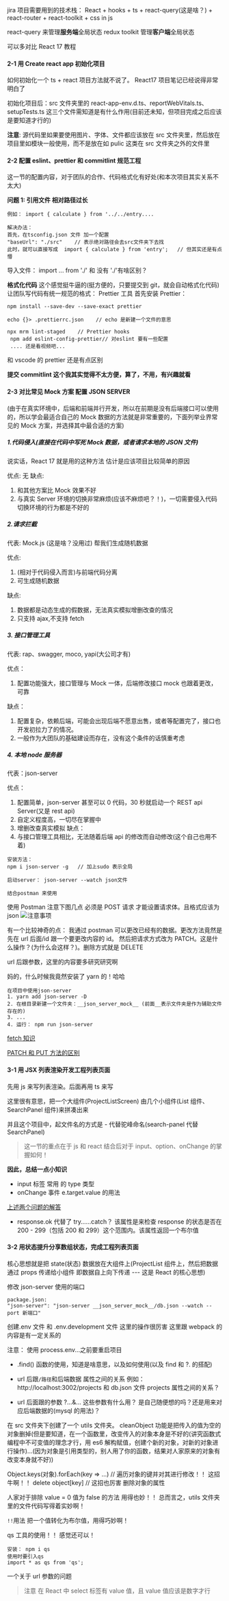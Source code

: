 jira 项目需要用到的技术栈： React + hooks + ts + react-query(这是啥？) + react-router + react-toolkit + css in js

react-query 来管理**服务端**全局状态
redux toolkit 管理**客户端**全局状态

可以多对比 React 17 教程

#### 2-1 用 Create react app 初始化项目

如何初始化一个 ts + react 项目方法就不说了。 React17 项目笔记已经说得非常明白了

初始化项目后：src 文件夹里的 react-app-env.d.ts、reportWebVitals.ts、setupTests.ts 这三个文件需知道是有什么作用(目前还未知，但项目完成之后应该是要知道才行的)

**注意**: 源代码里如果要使用图片、字体、文件都应该放在 src 文件夹里，然后放在项目里如模块一般使用，而不是放在如 pulic 这类在 src 文件夹之外的文件里

#### 2-2 配置 eslint、prettier 和 commitlint 规范工程

这一节的配置内容，对于团队的合作、代码格式化有好处(和本次项目其实关系不太大)

**问题 1: 引用文件 相对路径过长**

```
例如： import { calculate } from '../../entry....

解决办法：
首先，在tsconfig.json 文件 加一个配置
"baseUrl": "./src"    // 表示绝对路径会去src文件夹下去找
此时，就可以直接写成  import { calculate } from 'entry';   // 但其实还是有点懵
```

导入文件： import ... from './' 和 没有 './'有啥区别？

**格式化代码**
这个感觉挺牛逼的(挺方便的，只要提交到 git，就会自动格式化代码)
让团队写代码有统一规范的格式：
Prettier 工具
首先安装 Prettier：

```
npm install --save-dev --save-exact prettier

echo {}> .prettierrc.json    // echo 是新建一个文件的意思

npx mrm lint-staged    // Prettier hooks
 npm add eslint-config-prettier// 对eslint 要有一些配置
 .... 还是看视频吧...
```

和 vscode 的 prettier 还是有点区别

**提交 commitlint 这个我其实觉得不太方便，算了，不用，有兴趣就看**

#### 2-3 对比常见 Mock 方案 配置 JSON SERVER

(由于在真实环境中，后端和前端并行开发，所以在前期是没有后端接口可以使用的，所以学会最适合自己的 Mock 数据的方法就是非常重要的，下面列举业界常见的 Mock 方案，并选择其中最合适的方案)

##### 1.代码侵入(直接在代码中写死 Mock 数据，或者请求本地的 JSON 文件)

说实话，React 17 就是用的这种方法 估计是应该项目比较简单的原因

优点: 无
缺点:

1. 和其他方案比 Mock 效果不好
2. 与真实 Server 环境的切换非常麻烦(应该不麻烦吧？！)，一切需要侵入代码切换环境的行为都是不好的

##### 2.请求拦截

代表: Mock.js (这是啥？没用过)
帮我们生成随机数据

优点:

1. (相对于代码侵入而言)与前端代码分离
2. 可生成随机数据

缺点:

1. 数据都是动态生成的假数据，无法真实模拟增删改查的情况
2. 只支持 ajax,不支持 fetch

##### 3. 接口管理工具

代表: rap、swagger, moco, yapi(大公司才有)

优点：

1. 配置功能强大，接口管理与 Mock 一体，后端修改接口 mock 也跟着更改，可靠

缺点：

1. 配置复杂，依赖后端，可能会出现后端不愿意出售，或者等配置完了，接口也开发初拉力了的情况。
2. 一般作为大团队的基础建设而存在，没有这个条件的话慎重考虑

##### 4. 本地 node 服务器

代表：json-server

优点：

1. 配置简单，json-server 甚至可以 0 代码，30 秒就启动一个 REST api Server(又是 rest api)
2. 自定义程度高，一切尽在掌握中
3. 增删改查真实模拟
   缺点：
4. 与接口管理工具相比，无法随着后端 api 的修改而自动修改(这个自己也用不着)

```
安装方法：
npm i json-server -g   // 加上sudo 表示全局

启动server： json-server --watch json文件

结合postman 来使用
```

使用 Postman 注意下图几点
必须是 POST 请求 才能设置请求体。且格式应该为 json
![注意事项](./imgs/json-server注意.png)

有一个比较神奇的点： 我通过 postman 可以更改已经有的数据。更改方法竟然是先在 url 后面/id 跟一个要更改内容的 id。 然后把请求方式改为 PATCH。这是什么操作？(为什么会这样？)。删除方式就是 DELETE

url 后跟参数，这里的内容要多研究研究啊

妈的，什么时候我竟然安装了 yarn 的！哈哈

```
在项目中使用json-server
1. yarn add json-server -D
2. 在根目录新建一个文件夹：__json_server_mock__ (前面__表示文件夹是作为辅助文件存在的)
3. ...
4. 运行： npm run json-server
```

[fetch 知识](https://zhuanlan.zhihu.com/p/24594294)

[PATCH 和 PUT 方法的区别](https://segmentfault.com/q/1010000005685904)

#### 3-1 用 JSX 列表渲染开发工程列表页面

先用 js 来写列表渲染。后面再用 ts 来写

这里很有意思，把一个大组件(ProjectListScreen) 由几个小组件(List 组件、SearchPanel 组件)来拼凑出来

并且这个项目中，起文件名的方式是 - 代替驼峰命名(search-panel 代替 SearchPanel)

> 这一节的重点在于 js 和 react 结合后对于 input、option、onChange 的掌握如何！

**因此，总结一点小知识**

- input 标签 常用 的 type 类型
- onChange 事件 e.target.value 的用法

[上述两个问题的解答](https://zh-hans.reactjs.org/docs/forms.html)

- response.ok 代替了 try……catch？
  该属性是来检查 response 的状态是否在 200 - 299（包括 200 和 299）这个范围内。该属性返回一个布尔值

#### 3-2 用状态提升分享数组状态，完成工程列表页面

核心思想就是把 state(状态) 数据放在大组件上(ProjectList 组件上，然后把数据通过 props 传递给小组件 即数据自上向下传递 --- 这是 React 的核心思想)

修改 json-server 使用的端口

```
package.json:
"json-server": "json-server __json_server_mock__/db.json --watch --port 新端口"
```

创建.env 文件 和 .env.development 文件 这里的操作很厉害 这里跟 webpack 的内容是有一定关系的

注意： 使用 process.env...之前要重启项目

- .find() 函数的使用，知道是啥意思，以及如何使用(以及 find 和 ?. 的搭配)

- url 后跟`/路径`和后端数据 属性之间的关系 例如： http://localhost:3002/projects 和 db.json 文件 projects 属性之间的关系？

- url 后面跟的参数 ?...&... 这些参数有什么用？ 是自己随便想的吗？还是用来对应后端数据的(mysql 的用法)？

在 src 文件夹下创建了一个 utils 文件夹。 cleanObject 功能是把传入的值为空的对象删掉(但是要知道，在一个函数里，改变传入的对象本身是不好的(讲究函数式编程中不可变值的理念才行，用 es6 解构赋值，创建个新的对象，对新的对象进行操作)...(因为对象是引用类型的，别人用了你的函数，结果对人家原来的对象有改变本身就不好))

Object.keys(对象).forEach(key => ...) // 遍历对象的键并对其进行修改！！ 这招牛啊！！
delete object[key] // 这招也厉害 删除对象的属性

人家对于排除 value = 0 值为 false 的方法 用得也妙！！
总而言之，utils 文件夹里的文件代码写得着实妙啊！

`!!`用法 把一个值转化为布尔值，用得巧妙啊！

qs 工具的使用！！ 感觉还可以！

```
安装： npm i qs
使用时要引入qs
import * as qs from 'qs';
```

一个关于 url 参数的问题

> 注意 在 React 中 select 标签有 value 值，且 value 值应该是数字才行
